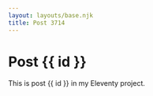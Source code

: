 ```yaml
---
layout: layouts/base.njk
title: Post 3714
---
```


# Post {{ id }}

This is post {{ id }} in my Eleventy project.
